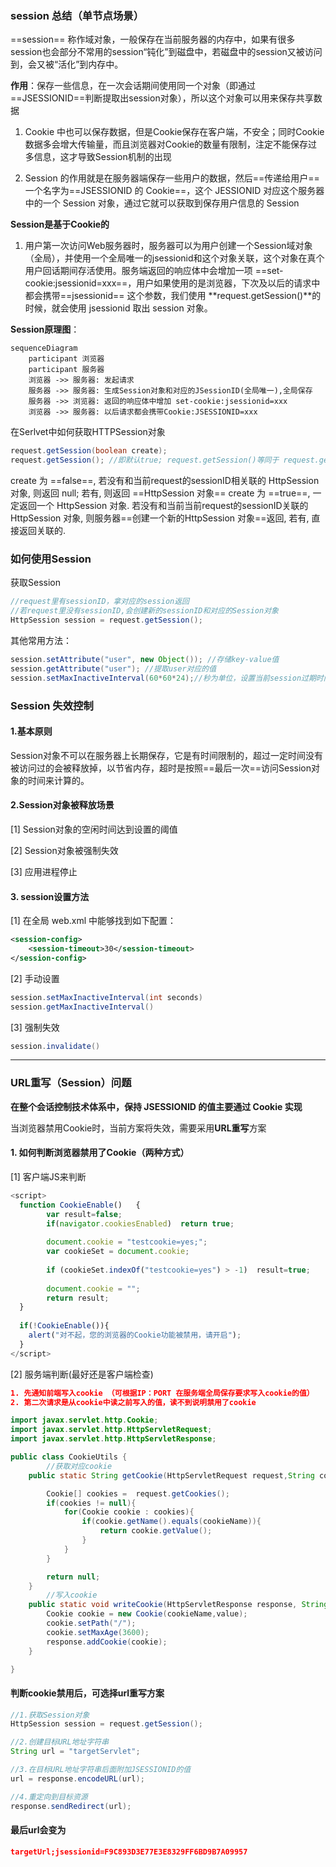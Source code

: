 ### session 总结（单节点场景）

==session== 称作域对象，一般保存在当前服务器的内存中，如果有很多session也会部分不常用的session“钝化”到磁盘中，若磁盘中的session又被访问到，会又被“活化”到内存中。

**作用**：保存一些信息，在一次会话期间使用同一个对象（即通过==JSESSIONID==判断提取出session对象），所以这个对象可以用来保存共享数据

1. Cookie 中也可以保存数据，但是Cookie保存在客户端，不安全；同时Cookie数据多会增大传输量，而且浏览器对Cookie的数量有限制，注定不能保存过多信息，这才导致Session机制的出现

2. Session 的作用就是在服务器端保存一些用户的数据，然后==传递给用户==一个名字为==JSESSIONID 的 Cookie==，这个 JESSIONID 对应这个服务器中的一个 Session 对象，通过它就可以获取到保存用户信息的 Session



**Session是基于Cookie的**

1. 用户第一次访问Web服务器时，服务器可以为用户创建一个Session域对象（全局），并使用一个全局唯一的jsessionid和这个对象关联，这个对象在真个用户回话期间存活使用。服务端返回的响应体中会增加一项 ==set-cookie:jsessionid=xxx==，用户如果使用的是浏览器，下次及以后的请求中都会携带==jsessionid== 这个参数，我们使用 **request.getSession()**的时候，就会使用 jsessionid 取出 session 对象。



**Session原理图**：

```mermaid
sequenceDiagram
	participant 浏览器
	participant 服务器
	浏览器 ->> 服务器: 发起请求
	服务器 ->> 服务器: 生成Session对象和对应的JSessionID(全局唯一),全局保存
	服务器 ->> 浏览器: 返回的响应体中增加 set-cookie:jsessionid=xxx
	浏览器 ->> 服务器: 以后请求都会携带Cookie:JSESSIONID=xxx

```

在Serlvet中如何获取HTTPSession对象

```java
request.getSession(boolean create);
request.getSession(); //即默认true; request.getSession()等同于 request.getSession(true)
```

create 为 ==false==, 若没有和当前request的sessionID相关联的 HttpSession 对象, 则返回 null; 若有, 则返回 ==HttpSession 对象==
create 为 ==true==, 一定返回一个 HttpSession 对象. 若没有和当前当前request的sessionID关联的 HttpSession 对象, 则服务器==创建一个新的HttpSession 对象==返回, 若有, 直接返回关联的. 



### 如何使用Session

获取Session

```java
//request里有sessionID，拿对应的session返回
//若request里没有sessionID,会创建新的sessionID和对应的Session对象
HttpSession session = request.getSession(); 
```

其他常用方法：

```java
session.setAttribute("user", new Object()); //存储key-value值
session.getAttribute("user"); //提取user对应的值
session.setMaxInactiveInterval(60*60*24);//秒为单位，设置当前session过期时间

```



### Session 失效控制

#### 1.基本原则

Session对象不可以在服务器上长期保存，它是有时间限制的，超过一定时间没有被访问过的会被释放掉，以节省内存，超时是按照==最后一次==访问Session对象的时间来计算的。

#### 2.Session对象被释放场景

[1] Session对象的空闲时间达到设置的阈值 

[2] Session对象被强制失效

[3] 应用进程停止



#### 3. session设置方法

[1] 在全局 web.xml 中能够找到如下配置：

```xml
<session-config>
    <session-timeout>30</session-timeout>
</session-config>
```

[2] 手动设置

```java
session.setMaxInactiveInterval(int seconds) 
session.getMaxInactiveInterval()
```

[3] 强制失效

```java
session.invalidate()
```

---

### URL重写（Session）问题

**在整个会话控制技术体系中，保持 JSESSIONID 的值主要通过 Cookie 实现**

当浏览器禁用Cookie时，当前方案将失效，需要采用**URL重写**方案

#### 1. 如何判断浏览器禁用了Cookie（两种方式）

[1] 客户端JS来判断

```javascript
<script>  
  function CookieEnable()   {
        var result=false;
        if(navigator.cookiesEnabled)  return true;
 
        document.cookie = "testcookie=yes;";
        var cookieSet = document.cookie;
 
        if (cookieSet.indexOf("testcookie=yes") > -1)  result=true;
       
        document.cookie = "";        
        return result;
  }
 
  if(!CookieEnable()){
    alert("对不起，您的浏览器的Cookie功能被禁用，请开启");      
  }
</script>
```

[2] 服务端判断(最好还是客户端检查)

```json
1. 先通知前端写入cookie （可根据IP：PORT 在服务端全局保存要求写入cookie的值）
2. 第二次请求是从cookie中读之前写入的值，读不到说明禁用了cookie
```



```java
import javax.servlet.http.Cookie;
import javax.servlet.http.HttpServletRequest;
import javax.servlet.http.HttpServletResponse;

public class CookieUtils {
		//获取对应cookie
    public static String getCookie(HttpServletRequest request,String cookieName){

        Cookie[] cookies =  request.getCookies();
        if(cookies != null){
            for(Cookie cookie : cookies){
                if(cookie.getName().equals(cookieName)){
                    return cookie.getValue();
                }
            }
        }

        return null;
    }
		//写入cookie
    public static void writeCookie(HttpServletResponse response, String cookieName,String value){
        Cookie cookie = new Cookie(cookieName,value);
        cookie.setPath("/");
        cookie.setMaxAge(3600);
        response.addCookie(cookie);
    }

}
```

#### 判断cookie禁用后，可选择url重写方案

```java
//1.获取Session对象
HttpSession session = request.getSession();

//2.创建目标URL地址字符串
String url = "targetServlet";

//3.在目标URL地址字符串后面附加JSESSIONID的值
url = response.encodeURL(url);

//4.重定向到目标资源
response.sendRedirect(url);
```

#### 最后url会变为

 ```json
targetUrl;jsessionid=F9C893D3E77E3E8329FF6BD9B7A09957
 ```

